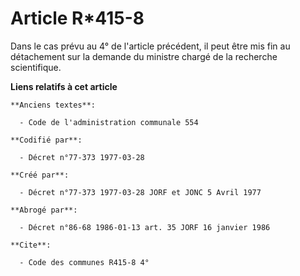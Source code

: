 # Article R*415-8

Dans le cas prévu au 4° de l'article précédent, il peut être mis fin au détachement sur la demande du ministre chargé de la
recherche scientifique.

**Liens relatifs à cet article**

	**Anciens textes**:

	  - Code de l'administration communale 554

	**Codifié par**:

	  - Décret n°77-373 1977-03-28

	**Créé par**:

	  - Décret n°77-373 1977-03-28 JORF et JONC 5 Avril 1977

	**Abrogé par**:

	  - Décret n°86-68 1986-01-13 art. 35 JORF 16 janvier 1986

	**Cite**:

	  - Code des communes R415-8 4°
